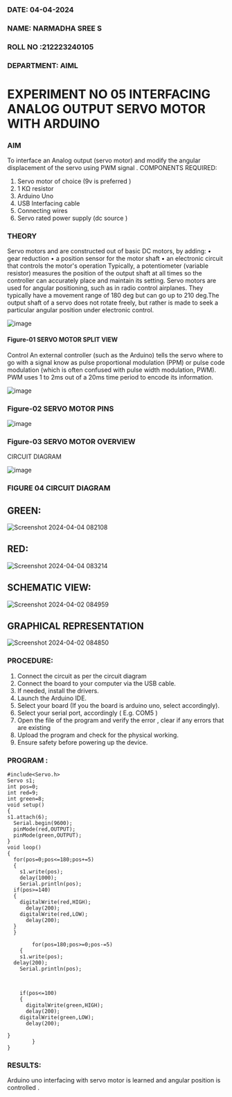 ###  DATE: 04-04-2024

###  NAME: NARMADHA SREE S
###  ROLL NO :212223240105
###  DEPARTMENT: AIML


# EXPERIMENT NO 05 INTERFACING ANALOG OUTPUT SERVO MOTOR WITH ARDUINO
### AIM
To interface an Analog output (servo motor) and modify the angular displacement of the servo using PWM signal .
COMPONENTS REQUIRED:
1.	Servo motor of choice (9v is preferred )
2.	1 KΩ resistor 
3.	Arduino Uno 
4.	USB Interfacing cable 
5.	Connecting wires 
6.	Servo rated power supply (dc source )


### THEORY

Servo motors and are constructed out of basic DC motors, by adding:
•	 gear reduction
•	 a position sensor for the motor shaft
•	 an electronic circuit that controls the motor's operation
Typically, a potentiometer (variable resistor) measures the position of the output shaft at all times so the controller can accurately place and maintain its setting.
Servo motors are used for angular positioning, such as in radio control airplanes.  They typically have a movement range of 180 deg but can go up to 210 deg.The output shaft of a servo does not rotate freely, but rather is made to seek a particular angular position under electronic control. 


![image](https://user-images.githubusercontent.com/36288975/163544439-1f477927-fcd4-42f0-9ce4-c863fdbf1210.png)


#### Figure-01 SERVO MOTOR SPLIT VIEW 
Control 
An external controller (such as the Arduino) tells the servo where to go with a signal know as pulse proportional modulation (PPM) or pulse code modulation (which is often confused with pulse width modulation, PWM). PWM uses 1 to 2ms out of a 20ms time period to encode its information.


 ![image](https://user-images.githubusercontent.com/36288975/163544482-3027136f-7135-4f3d-a23f-8dc2fe04194d.png)
### Figure-02 SERVO MOTOR PINS

 ![image](https://user-images.githubusercontent.com/36288975/163544513-ca497421-e6ba-4f91-871f-5cfba77f22a8.png)
### Figure-03 SERVO MOTOR OVERVIEW 
CIRCUIT DIAGRAM

  ![image](https://user-images.githubusercontent.com/36288975/163544618-6eb8a7b5-7f1a-428a-8d9f-fd899b145efb.png)
### FIGURE 04 CIRCUIT DIAGRAM
## GREEN:

![Screenshot 2024-04-04 082108](https://github.com/Narmadhasree48/EXPERIMENT-NO--05-INTERFACING-ANALOG-OUTPUT-SERVO-MOTOR-WITH-ARDUINO-/assets/144979451/246b4bf0-2d19-4939-9d61-adaf33a9d81c)
## RED:

![Screenshot 2024-04-04 083214](https://github.com/Narmadhasree48/EXPERIMENT-NO--05-INTERFACING-ANALOG-OUTPUT-SERVO-MOTOR-WITH-ARDUINO-/assets/144979451/79a9253b-37ce-40e3-82e0-43b4003a3169)
## SCHEMATIC VIEW:

![Screenshot 2024-04-02 084959](https://github.com/Narmadhasree48/EXPERIMENT-NO--05-INTERFACING-ANALOG-OUTPUT-SERVO-MOTOR-WITH-ARDUINO-/assets/144979451/22345f69-de62-4c86-b6f6-a5fa833b1ab6)
## GRAPHICAL REPRESENTATION
![Screenshot 2024-04-02 084850](https://github.com/Narmadhasree48/EXPERIMENT-NO--05-INTERFACING-ANALOG-OUTPUT-SERVO-MOTOR-WITH-ARDUINO-/assets/144979451/ff2ee9e5-d569-46b2-91c3-c4cc9d7e539e)
### PROCEDURE:
1.	Connect the circuit as per the circuit diagram 
2.	Connect the board to your computer via the USB cable.
3.	If needed, install the drivers.
4.	Launch the Arduino IDE.
5.	Select your board (If you the board is arduino uno, select accordingly).
6.	Select your serial port, accordingly ( E.g. COM5 )
7.	Open the file of the program  and verify the error , clear if any errors that are existing 
8.	Upload the program and check for the physical working. 
9.	Ensure safety before powering up the device.
### PROGRAM :
````
#include<Servo.h>
Servo s1;
int pos=0;
int red=9;
int green=8;
void setup()
{
s1.attach(6);
  Serial.begin(9600);
  pinMode(red,OUTPUT);
  pinMode(green,OUTPUT);
}
void loop()
{
  for(pos=0;pos<=180;pos+=5)
  {
    s1.write(pos);
    delay(1000);
    Serial.println(pos);
  if(pos>=140)
  {
    digitalWrite(red,HIGH);
      delay(200);
    digitalWrite(red,LOW);
      delay(200);
  }
  }

        for(pos=180;pos>=0;pos-=5)
    {
    s1.write(pos);
  delay(200);
    Serial.println(pos);
           
  
 
    if(pos<=100)
    {
      digitalWrite(green,HIGH);
      delay(200);
    digitalWrite(green,LOW);
      delay(200);
      
}
        }
}
````
### RESULTS: 
Arduino uno interfacing with servo motor is learned and angular position is controlled .
